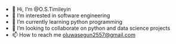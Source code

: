 - 👋 Hi, I’m @O.S.Timileyin
- 👀 I’m interested in software engineering
- 🌱 I’m currently learning python programming 
- 💞️ I’m looking to collaborate on python and data science projects
- 📫 How to reach me oluwasegun2557@gmail.com 

<!---
O.S.Timileyin is a ✨ special ✨ repository because its `README.md` (this file) appears on your GitHub profile.
You can click the Preview link to take a look at your changes.
--->
